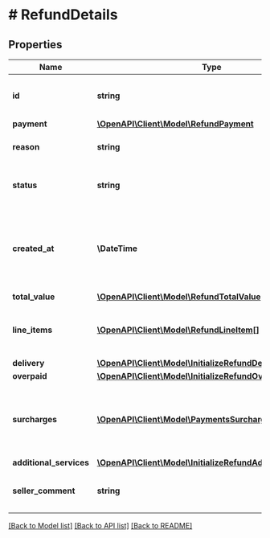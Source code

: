 # # RefundDetails

## Properties

Name | Type | Description | Notes
------------ | ------------- | ------------- | -------------
**id** | **string** | The payment refund identifier. |
**payment** | [**\OpenAPI\Client\Model\RefundPayment**](RefundPayment.md) |  |
**reason** | **string** | Reason for a payment refund. |
**status** | **string** | Current status of payment refund. |
**created_at** | **\DateTime** | Date and time when the refund was created provided in ISO 8601 format. |
**total_value** | [**\OpenAPI\Client\Model\RefundTotalValue**](RefundTotalValue.md) |  |
**line_items** | [**\OpenAPI\Client\Model\RefundLineItem[]**](RefundLineItem.md) | List of order&#39;s line items which can be refunded. | [optional]
**delivery** | [**\OpenAPI\Client\Model\InitializeRefundDelivery**](InitializeRefundDelivery.md) |  | [optional]
**overpaid** | [**\OpenAPI\Client\Model\InitializeRefundOverpaid**](InitializeRefundOverpaid.md) |  | [optional]
**surcharges** | [**\OpenAPI\Client\Model\PaymentsSurcharge[]**](PaymentsSurcharge.md) | List of surcharges for payment which can be refunded. | [optional]
**additional_services** | [**\OpenAPI\Client\Model\InitializeRefundAdditionalServices**](InitializeRefundAdditionalServices.md) |  | [optional]
**seller_comment** | **string** | Sellers optional justification for refund. | [optional]

[[Back to Model list]](../../README.md#models) [[Back to API list]](../../README.md#endpoints) [[Back to README]](../../README.md)

